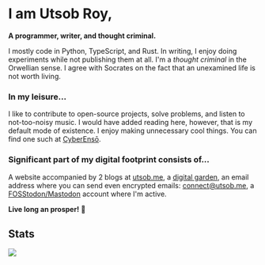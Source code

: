 # I am Utsob Roy,
**A programmer, writer, and thought criminal.**

I mostly code in Python, TypeScript, and Rust. In writing, I enjoy doing experiments while not publishing them at all. I'm a _thought criminal_ in the Orwellian sense. I agree with Socrates on the fact that an unexamined life is not worth living.
### In my leisure...
I like to contribute to open-source projects, solve problems, and listen to not-too-noisy music. I would have added reading here, however, that is my default mode of existence. I enjoy making unnecessary cool things. You can find one such at [CyberEnsō](https://enso.utsob.me).

### Significant part of my digital footprint consists of...
A website accompanied by 2 blogs at [utsob.me](https://utsob.me), a [digital garden](https://hermitage.utsob.me), an email address where you can send even encrypted emails: [connect@utsob.me](mailto:connect@utsob.me), a <a rel="me" href="https://fosstodon.org/@uroybd">FOSStodon/Mastodon</a> account where I'm active.

**Live long an prosper!** 🖖

## Stats
<a href="https://github.com/uroybd">
  <img src="https://github-readme-stats.vercel.app/api?username=uroybd&show_icons=true&theme=transparent&hide_border=true&line_height=20&custom_title=Github"/>
</a>
<!-- a href="https://wakatime.com/@uroybd" traget="_blank">
  <img  src="https://github-readme-stats.vercel.app/api/wakatime?username=uroybd&theme=transparent&show_icons=true&langs_count=6&layout=compact&hide_border=true&hide=Text,Toml,fish,json,bash,Git,Markdown&custom_title=Most%20Used%20Languages"/>
</a -->
